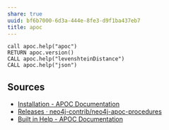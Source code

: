 ```yaml
---
share: true
uuid: bf6b7000-6d3a-444e-8fe3-d9f1ba437eb7
title: apoc
---
```

``` cypher
call apoc.help("apoc")
RETURN apoc.version()
CALL apoc.help("levenshteinDistance")
CALL apoc.help("json")
```


## Sources

* [Installation - APOC Documentation](https://neo4j.com/labs/apoc/4.1/installation/)
* [Releases · neo4j-contrib/neo4j-apoc-procedures](https://github.com/neo4j-contrib/neo4j-apoc-procedures/releases)
* [Built in Help - APOC Documentation](https://neo4j.com/labs/apoc/4.1/help/)